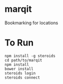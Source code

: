 # marqit
Bookmarking for locations

# To Run

```
npm install -g steroids
cd path/to/marqit
npm install
bower install
steroids login
steroids connect
```
